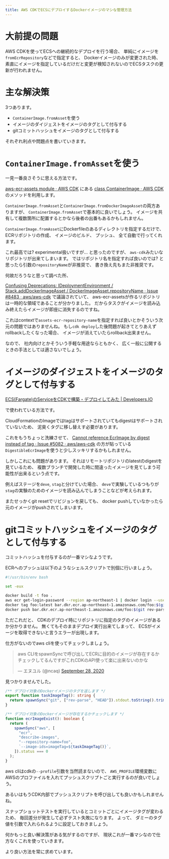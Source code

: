 ```yaml
---
title: AWS CDKでECSにデプロイするDockerイメージのマシな管理方法
---
```


# 大前提の問題

AWS CDKを使ってECSへの継続的なデプロイを行う場合、
単純にイメージを`fromEcrRepository`などで指定すると、
Dockerイメージのみが変更された時、
素直にイメージを指定しているだけだと変更が検知されないのでECSタスクの更新が行われません。

# 主な解決策

3つあります。

* `ContainerImage.fromAsset`を使う
* イメージのダイジェストをイメージのタグとして付与する
* gitコミットハッシュをイメージのタグとして付与する

それぞれ利点や問題点を書いていきます。

# `ContainerImage.fromAsset`を使う

一見一番良さそうに思える方法です。

[aws-ecr-assets module · AWS CDK](https://docs.aws.amazon.com/cdk/api/latest/docs/aws-ecr-assets-readme.html)
にある
[class ContainerImage · AWS CDK](https://docs.aws.amazon.com/cdk/api/latest/docs/@aws-cdk_aws-ecs.ContainerImage.html)
のメソッドを利用します。

`ContainerImage.fromAsset`と`ContainerImage.fromDockerImageAsset`の両方ありますが、
`ContainerImage.fromAsset`で基本的に良いでしょう。
イメージを共有して複数箇所に配置するとかなら後者の出番もあるかもしれません。

`ContainerImage.fromAsset`にDockerfileのあるディレクトリを指定するだけで、
ECRリポジトリの作成、
イメージのビルド、
プッシュ、
全て自動で行ってくれます。

これ最高では?
experimental扱いですが…
と思ったのですが、
`aws-cdk`みたいなリポジトリが出来てしまいます。
ではリポジトリ名を指定すれば良いのでは?
と思ったら引数の`repositoryName`が非推奨で、
書き換え先もまた非推奨です。

何故だろうなと思って調べた所、

[Confusing Deprecations: IDeploymentEnvironment / Stack.addDockerImageAsset / DockerImageAsset.repositoryName · Issue #8483 · aws/aws-cdk](https://github.com/aws/aws-cdk/issues/8483)
で議論されていて、
aws-ecr-assetsが作るリポジトリは一時的な領域であることが分かりました。
だからタスクがイメージを読み込み終えたらイメージが即座に消失するのですね。

これはcontextで`assets-ecr-repository-name`を指定すれば良いとかそういう次元の問題ではありませんね。
もし`cdk deploy`した後問題が起きてとりあえずrollbackしたくなった場合、
イメージが消えていたらrollback出来ません。

なので、
社内向けとかそういう手軽な用途ならともかく、
広く一般に公開するときの手法としては適さないでしょう。

# イメージのダイジェストをイメージのタグとして付与する

[ECS(Fargate)のServiceをCDKで構築・デプロイしてみた | Developers.IO](https://dev.classmethod.jp/articles/ecs-deploy-using-cdk/)

で使われている方法です。

CloudFormationのImageではtagはサポートされていてもdigestはサポートされていないため、
泥臭くタグに移し替えす必要があります。

これをもうちょっと洗練させて、
[Cannot reference EcrImage by digest instead of tag · Issue #5082 · aws/aws-cdk](https://github.com/aws/aws-cdk/issues/5082)
の方が貼っている`DigestibleEcrImage`を使うと少しスッキリするかもしれません。

しかしこれにも問題があります。
それはリモートリポジトリのlatestのdigestを見ているため、
複数ブランチで開発した時に間違ったイメージを見てしまう可能性が出来るという点です。

例えばステージを`deve`, `stag`と分けていた場合、
`deve`で実験しているつもりが`stag`の実験のためのイメージを読み込んでしまうことなどが考えられます。

またせっかくgit resetでリビジョンを戻しても、
docker pushしていなかったら元のイメージがpushされてしまいます。

# gitコミットハッシュをイメージのタグとして付与する

コミットハッシュを付与するのが一番マシなようです。

ECRへのプッシュは以下のようなシェルスクリプトで別個に行いましょう。

~~~bash
#!/usr/bin/env bash

set -eux

docker build -t foo .
aws ecr get-login-password --region ap-northeast-1 | docker login --username AWS --password-stdin bar.dkr.ecr.ap-northeast-1.amazonaws.com
docker tag foo:latest bar.dkr.ecr.ap-northeast-1.amazonaws.com/foo:$(git rev-parse HEAD)
docker push bar.dkr.ecr.ap-northeast-1.amazonaws.com/foo:$(git rev-parse HEAD)
~~~~

ただこれだと、
CDKのデプロイ時にリポジトリに指定のタグのイメージがあるか分かりません。
無くてもそのままデプロイ実行出来てしまって、
ECSがイメージを取得できないと言うエラーが出現します。

仕方がないのでaws cliを使ってチェックしましょう。

<blockquote class="twitter-tweet"><p lang="ja" dir="ltr">aws CLIをspawnSyncで呼び出してECRに目的のイメージが存在するかチェックしてるんですがこれCDKのAPI使って楽に出来ないのかな</p>&mdash; エヌユル (@ncaq) <a href="https://twitter.com/ncaq/status/1310509270866092032?ref_src=twsrc%5Etfw">September 28, 2020</a></blockquote>

見つかりませんでした。

~~~ts
/** デプロイ対象のDockerイメージのタグを返します */
export function taskImageTag(): string {
  return spawnSync("git", ["rev-parse", "HEAD"]).stdout.toString().trim();
}

/** デプロイ対象のDockerイメージが存在するかチェックします */
function ecrImageExist(): boolean {
  return (
    spawnSync("aws", [
      "ecr",
      "describe-images",
      "--repository-name=foo",
      `--image-ids=imageTag=${taskImageTag()}`,
    ]).status === 0
  );
}
~~~

aws cliはcdkの`--profile`引数を当然読まないので、
`AWS_PROFILE`環境変数にAWSのプロファイルを入れてプッシュスクリプトごと実行するのが良いでしょう。

あるいはもうCDK内部でプッシュスクリプトを呼び出しても良いかもしれませんね。

スナップショットテストを実行しているとコミットごとにイメージタグが変わるため、
毎回差分が発生して必ずテスト失敗になります。
よって、
ダミーのタグ値を引数で入れられるように設定しておきましょう。

何かもっと良い解決策がある気がするのですが、
現状これが一番マシなので仕方なくこれを使っていきます。

より良い方法を常に求めています。
